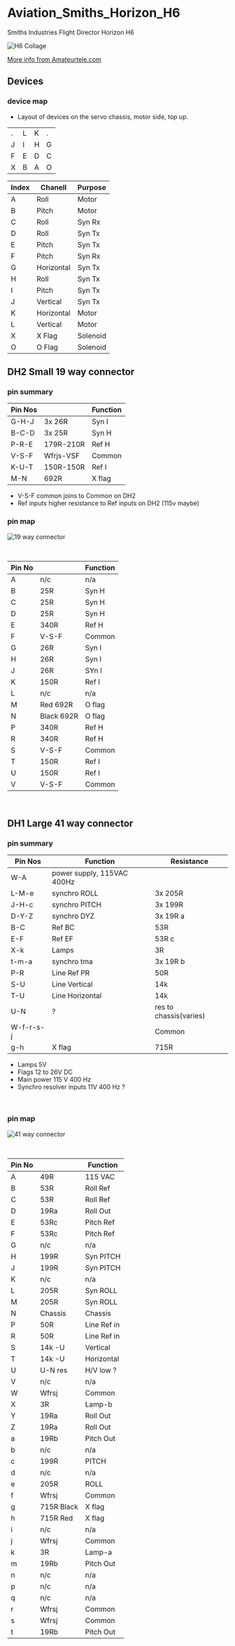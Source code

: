 # Aviation_Smiths_Horizon_H6
Smiths Industries Flight Director Horizon H6

![H6 Collage](./images/H6-COLLAGE.jpg)

[More info from Amateurtele.com](http://amateurtelecom.reiding.com/index.php?artikel=340)

## Devices

### device map
  * Layout of devices on the servo chassis, motor side, top up.

|     |     |     |     |
|-----|-----|-----|-----|
|  .  |  L  |  K  |  .  |
|  J  |  I  |  H  |  G  |
|  F  |  E  |  D  |  C  |
|  X  |  B  |  A  |  O  |

|Index|Chanell   |Purpose |
|-----|----------|--------|
|A    |Roll      |Motor   |
|B    |Pitch     |Motor   |
|C    |Roll      |Syn Rx  |
|D    |Roll      |Syn Tx  |
|E    |Pitch     |Syn Tx  |
|F    |Pitch     |Syn Rx  |
|G    |Horizontal|Syn Tx  |
|H    |Roll      |Syn Tx  |
|I    |Pitch     |Syn Tx  |
|J    |Vertical  |Syn Tx  |
|K    |Horizontal|Motor   |
|L    |Vertical  |Motor   |
|X    |X Flag    |Solenoid|
|O    |O Flag    |Solenoid|


## DH2 Small 19 way connector

### pin summary


|Pin Nos ||Function|
|--------|--------|----------|
|G-H-J|3x 26R     |Syn I     |
|B-C-D|3x 25R     |Syn H     |
|P-R-E|179R-210R  |Ref H     |
|V-S-F|Wfrjs-VSF  |Common    |
|K-U-T|150R-150R  |Ref I     |
|M-N  |692R       |X flag    |

  * V-S-F common joins to Common on DH2
  * Ref inputs higher resistance to Ref inputs on DH2 (115v maybe)

### pin map

![19 way connector](./images/2255058-500.webp)

<br>

|Pin No|     |Function|
|-----|-----|-----|
|   A |n/c     |n/a       |
|   B |25R     |Syn H     |
|   C |25R     |Syn H     |
|   D |25R     |Syn H     |
|   E |340R    |Ref H     |
|   F |V-S-F   |Common    |
|   G |26R     |Syn I     |
|   H |26R     |Syn I     |
|   J |26R     |SYn I     |
|   K |150R    |Ref I     |
|   L |n/c     |n/a       |
|   M |Red 692R  |O flag  |
|   N |Black 692R|O flag  |
|   P |340R    |Ref H     |
|   R |340R    |Ref H     |
|   S |V-S-F   |Common    |
|   T |150R    |Ref I     |
|   U |150R    |Ref I     |
|   V |V-S-F   |Common    |

<br>

## DH1 Large 41 way connector 


### pin summary

|Pin Nos|Function|Resistance|
|-------|--------|----------|
|W-A| power supply, 115VAC 400Hz|
|L-M-e|synchro ROLL| 3x 205R |
|J-H-c|synchro PITCH| 3x 199R |
|D-Y-Z|synchro DYZ|3x 19R a|
|B-C|Ref BC|53R|
|E-F|Ref EF|53R c|
|X-k|Lamps|3R|
|t-m-a|synchro tma|3x 19R b|
|P-R|Line Ref PR|50R|
|S-U|Line Vertical|14k|
|T-U|Line Horizontal|14k|
|U-N|?|res to chassis(varies)|
|W-f-r-s-j||Common|
|g-h|X flag|715R|

 * Lamps 5V
 * Flags 12 to 26V DC
 * Main power 115 V 400 Hz
 * Synchro resolver inputs 11V 400 Hz ?

<br>

### pin map 

![41 way connector](./images/2255095-500.webp)

<br>

|Pin No|     |Function|
|-----|-----|-----|
|   A |49R    |115 VAC    |
|   B |53R    |Roll Ref   |
|   C |53R    |Roll Ref   |
|   D |19Ra   |Roll Out   |
|   E |53Rc   |Pitch Ref  |
|   F |53Rc   |Pitch Ref  |
|   G |n/c    |n/a        |
|   H |199R   |Syn PITCH  |
|   J |199R   |Syn PITCH  |
|   K |n/c    |n/a        |
|   L |205R   |Syn ROLL   |
|   M |205R   |Syn ROLL   |
|   N |Chassis|Chassis    |
|   P |50R    |Line Ref in|
|   R |50R    |Line Ref in|
|   S |14k -U |Vertical   |
|   T |14k -U |Horizontal |
|   U |U-N res|H/V low ?  |
|   V |n/c    |n/a        |
|   W |Wfrsj  |Common     |
|   X |3R     |Lamp-b     |
|   Y |19Ra   |Roll Out   |
|   Z |19Ra   |Roll Out   |
|   a |19Rb   |Pitch Out  |
|   b |n/c    |n/a        |
|   c |199R   |PITCH      |
|   d |n/c    |n/a        |
|   e |205R   |ROLL       |
|   f |Wfrsj  |Common     |
|   g |715R Black|X flag  |
|   h |715R Red  |X flag  |
|   i |n/c    |n/a        |
|   j |Wfrsj  |Common     |
|   k |3R     |Lamp-a     |
|   m |19Rb   |Pitch Out  |
|   n |n/c    |n/a        |
|   p |n/c    |n/a        |
|   q |n/c    |n/a        |
|   r |Wfrsj  |Common     |
|   s |Wfrsj  |Common     |
|   t |19Rb   |Pitch Out  |



